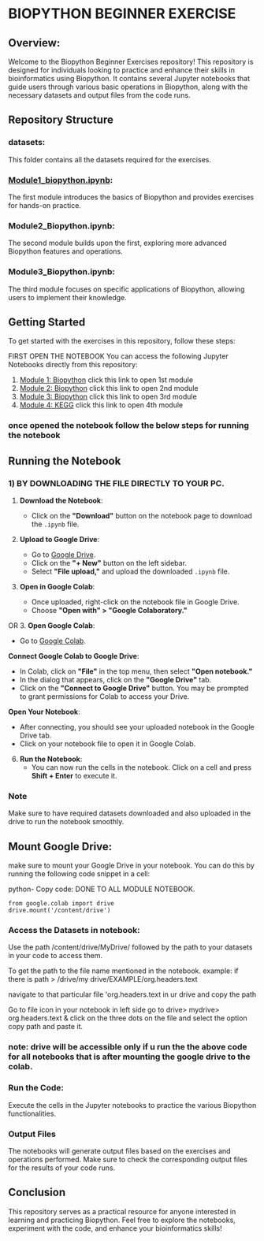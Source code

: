 # BIOPYTHON BEGINNER EXERCISE

## Overview:
Welcome to the Biopython Beginner Exercises repository! This repository is designed for individuals looking to practice and enhance their skills in bioinformatics using Biopython. It contains several Jupyter notebooks that guide users through various basic operations in Biopython, along with the necessary datasets and output files from the code runs.

## Repository Structure
### datasets: 
This folder contains all the datasets required for the exercises.
### [Module1_biopython.ipynb](./practice_exercise_1.py):
The first module introduces the basics of Biopython and provides exercises for hands-on practice.
### Module2_Biopython.ipynb:
The second module builds upon the first, exploring more advanced Biopython features and operations.
### Module3_Biopython.ipynb: 
The third module focuses on specific applications of Biopython, allowing users to implement their knowledge.

## Getting Started
To get started with the exercises in this repository, follow these steps:

FIRST OPEN THE NOTEBOOK 
You can access the following Jupyter Notebooks directly from this repository:

1. [Module 1: Biopython](https://github.com/Epsiba-23/biopython-beginner-exercises/blob/main/Module1_biopython.ipynb) click this link to open 1st module 
2. [Module 2: Biopython](https://github.com/Epsiba-23/biopython-beginner-exercises/blob/main/Module2_Biopython.ipynb) click this link to open 2nd module 
3. [Module 3: Biopython](https://github.com/Epsiba-23/biopython-beginner-exercises/blob/main/Module3_biopython.ipynb) click this link to open 3rd module 
4. [Module 4: KEGG](https://github.com/Epsiba-23/biopython-beginner-exercises/blob/main/Module4_kegg.ipynb) click this link to open 4th module

### once opened the notebook follow the below steps for running the notebook 

## Running the Notebook

### 1) BY DOWNLOADING THE FILE DIRECTLY TO YOUR PC.

1. **Download the Notebook**:
   - Click on the **"Download"** button on the notebook page to download the `.ipynb` file.

2. **Upload to Google Drive**:
   - Go to [Google Drive](https://drive.google.com/).
   - Click on the **"+ New"** button on the left sidebar.
   - Select **"File upload,"** and upload the downloaded `.ipynb` file.

3. **Open in Google Colab**:
   - Once uploaded, right-click on the notebook file in Google Drive.
   - Choose **"Open with" > "Google Colaboratory."**

OR 3. **Open Google Colab**:
   - Go to [Google Colab](https://colab.research.google.com/).

 **Connect Google Colab to Google Drive**:
   - In Colab, click on **"File"** in the top menu, then select **"Open notebook."**
   - In the dialog that appears, click on the **"Google Drive"** tab.
   - Click on the **"Connect to Google Drive"** button. You may be prompted to grant permissions for Colab to access your Drive.

 **Open Your Notebook**:
   - After connecting, you should see your uploaded notebook in the Google Drive tab.
   - Click on your notebook file to open it in Google Colab.

6. **Run the Notebook**:
   - You can now run the cells in the notebook. Click on a cell and press **Shift + Enter** to execute it.

### Note
Make sure to have required datasets downloaded and also uploaded in the drive to run the notebook smoothly.

## Mount Google Drive:
 make sure to mount your Google Drive in your notebook. You can do this by running the following code snippet in a cell:

python- Copy code: DONE TO ALL MODULE NOTEBOOK.
```
from google.colab import drive
drive.mount('/content/drive')
 ```


### Access the Datasets in notebook: 
Use the path /content/drive/MyDrive/ followed by the path to your datasets in your code to access them.

To get the path to the file name mentioned in the notebook.
example: if there is path > /drive/my drive/EXAMPLE/org.headers.text 

navigate to that particular file 'org.headers.text in ur drive and copy the path 

 Go to file icon in your notebook in left side go to drive> mydrive> org.headers.text & click on the three dots on the file and select the option copy path and paste it.  

### note: drive will be accessible only if u run the the above code for all notebooks that is  after mounting the google drive to the colab.

### Run the Code:
Execute the cells in the Jupyter notebooks to practice the various Biopython functionalities.

### Output Files
The notebooks will generate output files based on the exercises and operations performed. Make sure to check the corresponding output files for the results of your code runs.

## Conclusion
This repository serves as a practical resource for anyone interested in learning and practicing Biopython. Feel free to explore the notebooks, experiment with the code, and enhance your bioinformatics skills!
